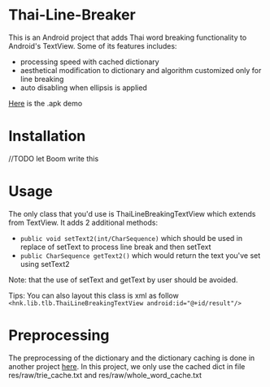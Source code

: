Thai-Line-Breaker
=================
This is an Android project that adds Thai word breaking functionality to Android's TextView. Some of its features includes:
- processing speed with cached dictionary
- aesthetical modification to dictionary and algorithm customized only for line breaking
- auto disabling when ellipsis is applied

[Here](https://github.com/heartnetkung/Thai-Line-Breaker/blob/master/ThaiLineBreaker/download/ThaiLineBreaker.apk?raw=true) is the .apk demo 

Installation
============
//TODO let Boom write this

Usage
=====
The only class that you'd use is ThaiLineBreakingTextView which extends from TextView. It adds 2 additional methods:
- `public void setText2(int/CharSequence)` which should be used in replace of setText to process line break and then setText
- `public CharSequence getText2()` which would return the text you've set using setText2

Note: that the use of setText and getText by user should be avoided.

Tips: You can also layout this class is xml as follow `<hnk.lib.tlb.ThaiLineBreakingTextView
            android:id="@+id/result"/>`

Preprocessing
=============
The preprocessing of the dictionary and the dictionary caching is done in another project [here](https://github.com/heartnetkung/LexCleaner-for-Thai-Line-Breaker). In this project, we only use the cached dict in file res/raw/trie_cache.txt 
and res/raw/whole_word_cache.txt
